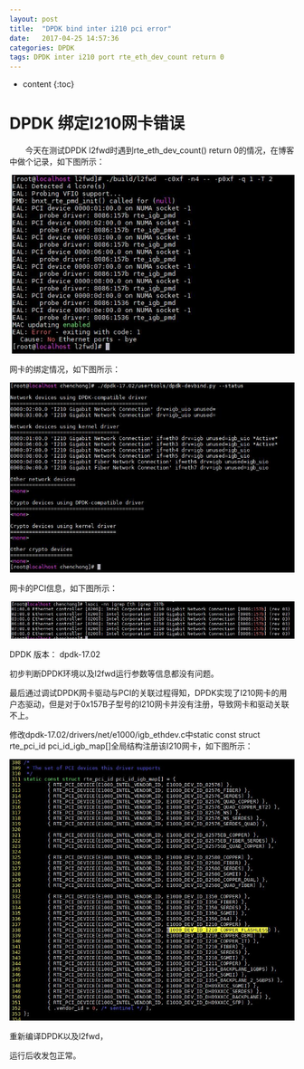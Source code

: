 ```yaml
---
layout: post
title:  "DPDK bind inter i210 pci error"
date:   2017-04-25 14:57:36
categories: DPDK
tags: DPDK inter i210 port rte_eth_dev_count return 0
---
```


* content
{:toc}

# DPDK 绑定I210网卡错误

&emsp;&emsp;今天在测试DPDK l2fwd时遇到rte_eth_dev_count() return 0的情况，在博客中做个记录，如下图所示：

![DPDK l2fwd run error log](https://github.com/chenong/chenong.github.io/blob/master/image/dpdk_bind_i210_pci_error/dpdk_l2fwd_run_error_log.jpg "DPDK l2fwd run error log")

网卡的绑定情况，如下图所示：

![DPDK pci bind status](https://github.com/chenong/chenong.github.io/blob/master/image/dpdk_bind_i210_pci_error/dpdk_bind_i210_pci_status_info.jpg "DPDK pci bind status")

网卡的PCI信息，如下图所示：

![DPDK pci info](https://github.com/chenong/chenong.github.io/blob/master/image/dpdk_bind_i210_pci_error/dpdk_inter_i210_pci_info.jpg "DPDK pci info")

DPDK 版本： dpdk-17.02

初步判断DPDK环境以及l2fwd运行参数等信息都没有问题。

最后通过调试DPDK网卡驱动与PCI的关联过程得知，DPDK实现了I210网卡的用户态驱动，但是对于0x157B子型号的I210网卡并没有注册，导致网卡和驱动关联不上。

修改dpdk-17.02/drivers/net/e1000/igb_ethdev.c中static const struct rte_pci_id pci_id_igb_map[]全局结构注册该I210网卡，如下图所示：

![dpdk_i210_supports](https://github.com/chenong/chenong.github.io/blob/master/image/dpdk_bind_i210_pci_error/dpdk_i210_supports.jpg "dpdk_i210_supports")

重新编译DPDK以及l2fwd，

运行后收发包正常。
